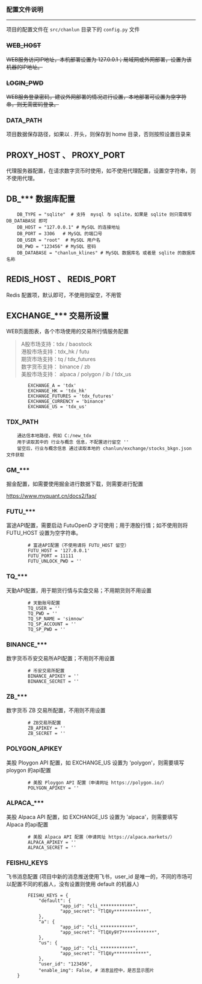 ### 配置文件说明

---

项目的配置文件在 `src/chanlun` 目录下的 `config.py` 文件

### ~~WEB_HOST~~

~~WEB服务访问IP地址，本机部署设置为 127.0.0.1；局域网或外网部署，设置为该机器的IP地址。~~

### ~~LOGIN_PWD~~

~~WEB服务登录密码，建议外网部署的情况进行设置，本地部署可设置为空字符串，则无需密码登录。~~

### DATA_PATH

项目数据保存路径，如果以 . 开头，则保存到 home 目录，否则按照设置目录来

## PROXY_HOST 、 PROXY_PORT

代理服务器配置，在请求数字货币时使用，如不使用代理配置，设置空字符串，则不使用代理。

## DB_*** 数据库配置

        DB_TYPE = "sqlite"  # 支持  mysql 与 sqlite，如果是 sqlite 则只需填写 DB_DATABASE 即可
        DB_HOST = "127.0.0.1" # MySQL 的连接地址
        DB_PORT = 3306   # MySQL 的端口号
        DB_USER = "root"  # MySQL 用户名
        DB_PWD = "123456" # MySQL 密码
        DB_DATABASE = "chanlun_klines" # MySQL 数据库名 或者是 sqlite 的数据库名称

## REDIS_HOST 、 REDIS_PORT

Redis 配置项，默认即可，不使用则留空，不用管

## EXCHANGE_*** 交易所设置

WEB页面图表，各个市场使用的交易所行情服务配置
> A股市场支持：tdx / baostock    
> 港股市场支持：tdx_hk / futu    
> 期货市场支持：tq / tdx_futures    
> 数字货币支持： binance / zb    
> 美股市场支持： alpaca / polygon / ib / tdx_us

            EXCHANGE_A = 'tdx'
            EXCHANGE_HK = 'tdx_hk'
            EXCHANGE_FUTURES = 'tdx_futures'
            EXCHANGE_CURRENCY = 'binance'
            EXCHANGE_US = 'tdx_us'

### TDX_PATH

        通达信本地路径，例如 C:/new_tdx    
        用于读取其中的 行业与概念 信息，不配置进行留空 ''   
        留空后，行业与概念信息 通过读取本地的 chanlun/exchange/stocks_bkgn.json 文件获取

### GM_***

掘金配置，如需要使用掘金进行数据下载，则需要进行配置

https://www.myquant.cn/docs2/faq/

### FUTU_***

富途API配置，需要启动 FutuOpenD 才可使用；用于港股行情；如不使用则将 FUTU_HOST 设置为空字符串。

            # 富途API配置（不使用请将 FUTU_HOST 留空）
            FUTU_HOST = '127.0.0.1'
            FUTU_PORT = 11111
            FUTU_UNLOCK_PWD = ''

### TQ_***

天勤API配置，用于期货行情与实盘交易；不用期货则不用设置

            # 天勤账号配置
            TQ_USER = ''
            TQ_PWD = ''
            TQ_SP_NAME = 'simnow'
            TQ_SP_ACCOUNT = ''
            TQ_SP_PWD = ''

### BINANCE_***

数字货币币安交易所API配置；不用则不用设置

            # 币安交易所配置
            BINANCE_APIKEY = ''
            BINANCE_SECRET = ''

### ZB_***

数字货币 ZB 交易所配置，不用则不用设置

            # ZB交易所配置
            ZB_APIKEY = ''
            ZB_SECRET = ''

### POLYGON_APIKEY

美股 Ploygon API 配置，如 EXCHANGE_US 设置为 'polygon'，则需要填写 ploygon 的api配置

            # 美股 Ploygon API 配置（申请网址 https://polygon.io/）
            POLYGON_APIKEY = ''

### ALPACA_***

美股 Alpaca API 配置，如 EXCHANGE_US 设置为 'alpaca'，则需要填写 Alpaca 的api配置

            # 美股 Alpaca API 配置（申请网址 https://alpaca.markets/）
            ALPACA_APIKEY = ''
            ALPACA_SECRET = ''

### FEISHU_KEYS

飞书消息配置 (项目中新的消息推送使用飞书，user_id 是唯一的，不同的市场可以配置不同的机器人，没有设置则使用 default 的机器人)

            FEISHU_KEYS = {
                "default": {
                        "app_id": "cli_************",
                        "app_secret": "TlQXy************",
                },
                "a": {
                        "app_id": "cli_************",
                        "app_secret": "TlQXy9Y7************",
                },
                "us": {
                        "app_id": "cli_************",
                        "app_secret": "TlQXy************",
                },
                "user_id": "123456",
                "enable_img": False, # 消息监控中，是否显示图片
        }

